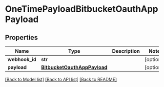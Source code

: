 # OneTimePayloadBitbucketOauthAppPayload

## Properties
Name | Type | Description | Notes
------------ | ------------- | ------------- | -------------
**webhook_id** | **str** |  | [optional] 
**payload** | [**BitbucketOauthAppPayload**](BitbucketOauthAppPayload.md) |  | [optional] 

[[Back to Model list]](../README.md#documentation-for-models) [[Back to API list]](../README.md#documentation-for-api-endpoints) [[Back to README]](../README.md)

